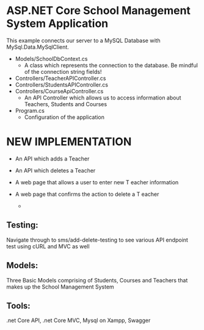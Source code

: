 # ASP.NET Core School Management System Application
This example connects our server to a MySQL Database with MySql.Data.MySqlClient.

- Models/SchoolDbContext.cs
    - A class which represents the connection to the database. Be mindful of the connection string fields!
- Controllers/TeacherAPIController.cs
- Controllers/StudentsAPIController.cs
- Controllers/CourseApiController.cs
    - An API Controller which allows us to access information about Teachers, Students and Courses
- Program.cs
    - Configuration of the application
 

# NEW IMPLEMENTATION
- An API which adds a Teacher
- An API which deletes a Teacher
- A web page that allows a user to enter new T eacher information
- A web page that confirms the action to delete a T eacher

 
    - 
## Testing:
Navigate through to sms/add-delete-testing to see various API endpoint test using cURL and MVC as well


## Models:
Three Basic Models comprising of Students, Courses and Teachers that makes up the School Management System

## Tools:
.net Core API, .net Core MVC, Mysql on Xampp, Swagger 

